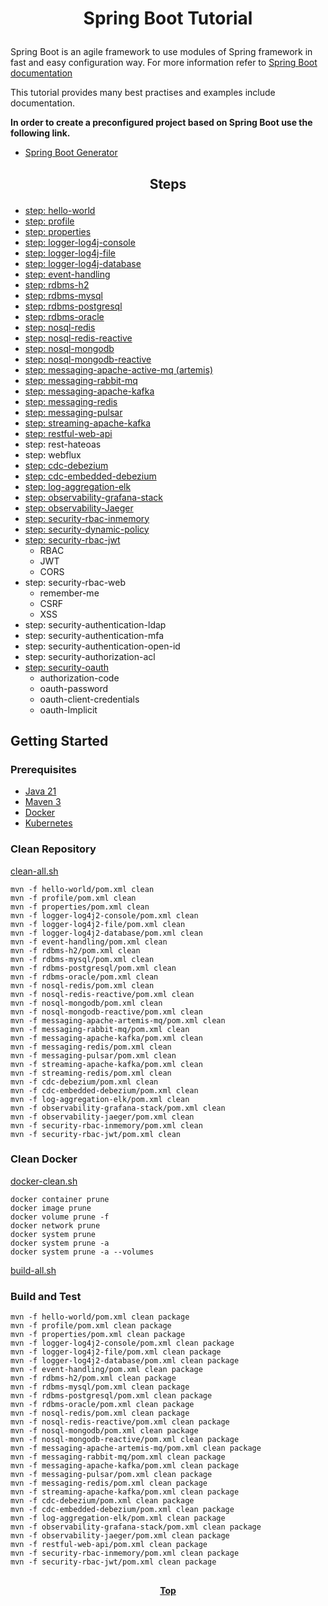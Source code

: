 # <p align="center">Spring Boot Tutorial</p>

Spring Boot is an agile framework to use modules of Spring framework in fast and easy configuration way. For
more information refer to [Spring Boot documentation](https://spring.io/projects/spring-boot)

This tutorial provides many best practises and examples include documentation.

**In order to create a preconfigured project based on Spring Boot use the following link.**

* [Spring Boot Generator](https://start.spring.io)

## <p align="center"> Steps </p>

* [step: hello-world](hello-world)
* [step: profile](profile)
* [step: properties](properties)
* [step: logger-log4j-console](logger-log4j2-console)
* [step: logger-log4j-file](logger-log4j2-file)
* [step: logger-log4j-database](logger-log4j2-database)
* [step: event-handling](event-handling)
* [step: rdbms-h2](rdbms-h2)
* [step: rdbms-mysql](rdbms-mysql)
* [step: rdbms-postgresql](rdbms-postgresql)
* [step: rdbms-oracle](rdbms-oracle)
* [step: nosql-redis](nosql-redis)
* [step: nosql-redis-reactive](nosql-redis-reactive)
* [step: nosql-mongodb](nosql-mongodb)
* [step: nosql-mongodb-reactive](nosql-mongodb-reactive)
* [step: messaging-apache-active-mq (artemis)](messaging-apache-artemis-mq)
* [step: messaging-rabbit-mq](messaging-rabbit-mq)
* [step: messaging-apache-kafka](messaging-apache-kafka)
* [step: messaging-redis](messaging-redis)
* [step: messaging-pulsar](messaging-pulsar)
* [step: streaming-apache-kafka](streaming-apache-kafka)
* [step: restful-web-api](restful-web-api)
* step: rest-hateoas
* step: webflux
* [step: cdc-debezium](cdc-debezium)
* [step: cdc-embedded-debezium](cdc-embedded-debezium)
* [step: log-aggregation-elk](log-aggregation-elk)
* [step: observability-grafana-stack](observability-grafana-stack)
* [step: observability-Jaeger](observability-jaeger)
* [step: security-rbac-inmemory](security-rbac-inmemory)
* [step: security-dynamic-policy](security-dynamic-policy)
* [step: security-rbac-jwt](security-rbac-jwt)
    * RBAC
    * JWT
    * CORS
* step: security-rbac-web
    * remember-me
    * CSRF
    * XSS
* step: security-authentication-ldap
* step: security-authentication-mfa
* step: security-authentication-open-id
* step: security-authorization-acl
* [step: security-oauth](security-oauth2)
    * authorization-code
    * oauth-password
    * oauth-client-credentials
    * oauth-Implicit

## Getting Started

### Prerequisites

* [Java 21](https://www.oracle.com/java/technologies/downloads/)
* [Maven 3](https://maven.apache.org/index.html)
* [Docker](https://www.docker.com)
* [Kubernetes](https://kubernetes.io)

### Clean Repository

[clean-all.sh](clean-all.sh)

```shell
mvn -f hello-world/pom.xml clean
mvn -f profile/pom.xml clean
mvn -f properties/pom.xml clean
mvn -f logger-log4j2-console/pom.xml clean
mvn -f logger-log4j2-file/pom.xml clean
mvn -f logger-log4j2-database/pom.xml clean
mvn -f event-handling/pom.xml clean
mvn -f rdbms-h2/pom.xml clean
mvn -f rdbms-mysql/pom.xml clean
mvn -f rdbms-postgresql/pom.xml clean
mvn -f rdbms-oracle/pom.xml clean
mvn -f nosql-redis/pom.xml clean
mvn -f nosql-redis-reactive/pom.xml clean
mvn -f nosql-mongodb/pom.xml clean
mvn -f nosql-mongodb-reactive/pom.xml clean
mvn -f messaging-apache-artemis-mq/pom.xml clean
mvn -f messaging-rabbit-mq/pom.xml clean
mvn -f messaging-apache-kafka/pom.xml clean
mvn -f messaging-redis/pom.xml clean
mvn -f messaging-pulsar/pom.xml clean
mvn -f streaming-apache-kafka/pom.xml clean
mvn -f streaming-redis/pom.xml clean
mvn -f cdc-debezium/pom.xml clean
mvn -f cdc-embedded-debezium/pom.xml clean
mvn -f log-aggregation-elk/pom.xml clean
mvn -f observability-grafana-stack/pom.xml clean
mvn -f observability-jaeger/pom.xml clean
mvn -f security-rbac-inmemory/pom.xml clean
mvn -f security-rbac-jwt/pom.xml clean
```

### Clean Docker

[docker-clean.sh](docker-clean.sh)

```shell
docker container prune
docker image prune
docker volume prune -f
docker network prune
docker system prune
docker system prune -a
docker system prune -a --volumes
```

[build-all.sh](build-all.sh)

### Build and Test

```shell
mvn -f hello-world/pom.xml clean package
mvn -f profile/pom.xml clean package
mvn -f properties/pom.xml clean package
mvn -f logger-log4j2-console/pom.xml clean package
mvn -f logger-log4j2-file/pom.xml clean package
mvn -f logger-log4j2-database/pom.xml clean package
mvn -f event-handling/pom.xml clean package
mvn -f rdbms-h2/pom.xml clean package
mvn -f rdbms-mysql/pom.xml clean package
mvn -f rdbms-postgresql/pom.xml clean package
mvn -f rdbms-oracle/pom.xml clean package
mvn -f nosql-redis/pom.xml clean package
mvn -f nosql-redis-reactive/pom.xml clean package
mvn -f nosql-mongodb/pom.xml clean package
mvn -f nosql-mongodb-reactive/pom.xml clean package
mvn -f messaging-apache-artemis-mq/pom.xml clean package
mvn -f messaging-rabbit-mq/pom.xml clean package
mvn -f messaging-apache-kafka/pom.xml clean package
mvn -f messaging-pulsar/pom.xml clean package
mvn -f messaging-redis/pom.xml clean package
mvn -f streaming-apache-kafka/pom.xml clean package
mvn -f cdc-debezium/pom.xml clean package
mvn -f cdc-embedded-debezium/pom.xml clean package
mvn -f log-aggregation-elk/pom.xml clean package
mvn -f observability-grafana-stack/pom.xml clean package
mvn -f observability-jaeger/pom.xml clean package
mvn -f restful-web-api/pom.xml clean package
mvn -f security-rbac-inmemory/pom.xml clean package
mvn -f security-rbac-jwt/pom.xml clean package
```

##

**<p align="center"> [Top](#spring-boot-tutorial) </p>**